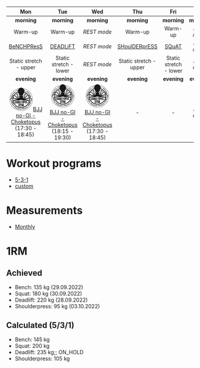| Mon | Tue | Wed | Thu | Fri | Sat | Sun |
|:-:|:-:|:-:|:-:|:-:|:-:|:-:|
| **morning** | **morning** | **morning** | **morning** | **morning** | **morning** | **morning** |
| Warm-up | Warm-up | *REST mode* | Warm-up | Warm-up | *REST mode* | *REST mode* |
| [BeNCHPResS](https://github.com/mobsikx/workout/blob/master/5-3-1/BeNCHPResS/BeNCHPResS-W1.md) | [DEADLiFT](https://github.com/mobsikx/workout/blob/master/5-3-1/DEADLiFT/DEADLiFT-W1.md) | *REST mode* | [SHoulDERprESS](https://github.com/mobsikx/workout/blob/master/5-3-1/SHoulDERprESS/SHoulDERprESS-W1.md) | [SQuAT](https://github.com/mobsikx/workout/blob/master/5-3-1/SQuAT/SQuAT-W1.md) | *REST mode* | *REST mode* |
| Static stretch - upper | Static stretch - lower | *REST mode*| Static stretch - upper | Static stretch - lower | *REST mode* | *REST mode* |
| **evening** | **evening** | **evening** | **evening** | **evening** | **evening** | **evening** |
| [![](./images/logo-choketopusgym-64x64.jpg)](https://choketopusgym.cz/rozvrh/prazacka/)[BJJ no-GI - Choketopus](https://choketopusgym.cz/rozvrh/prazacka/) (17:30 - 18:45) | [![](./images/logo-choketopusgym-64x64.jpg)](https://choketopusgym.cz/rozvrh/prazacka/)[BJJ no-GI - Choketopus](https://choketopusgym.cz/rozvrh/prazacka/) (18:15 - 19:30) | [![](./images/logo-choketopusgym-64x64.jpg)](https://choketopusgym.cz/rozvrh/prazacka/)[BJJ no-GI - Choketopus](https://choketopusgym.cz/rozvrh/prazacka/) (17:30 - 18:45) | *-* | *-* | *REST mode* | *REST mode* |

# Workout programs
* [5-3-1](https://www.t-nation.com/workouts/5-3-1-how-to-build-pure-strength/)
* [custom](https://github.com/mobsikx/workout/blob/master/custom-prog/)

# Measurements
* [Monthly](https://onedrive.live.com/edit.aspx?resid=201A2B187B4F6840!127&app=Excel&wdnd=1&wdPreviousSession=d4c29844%2D4119%2D400d%2Da5bd%2D41ce04693cb3)

# 1RM
## Achieved
* Bench: 135 kg (29.09.2022)
* Squat: 180 kg (30.09.2022)
* Deadlift: 220 kg (28.09.2022)
* Shoulderpress: 95 kg (03.10.2022)

## Calculated (5/3/1)
* Bench: 145 kg
* Squat: 200 kg
* Deadlift: 235 kg;; ON_HOLD
* Shoulderpress: 105 kg

